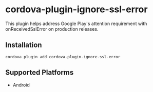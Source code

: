 # cordova-plugin-ignore-ssl-error

This plugin helps address Google Play's attention requirement with onReceivedSslError on production releases.

## Installation
```
cordova plugin add cordova-plugin-ignore-ssl-error
```

## Supported Platforms

- Android